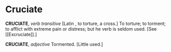 # Cruciate

**CRUCIATE**, _verb transitive_ \[Latin , to torture, a cross.\] To torture; to torment; to afflict with extreme pain or distress; but he verb is seldom used. \[See [[Excruciate]].\]

**CRUCIATE**, _adjective_ Tormented. \[Little used.\]